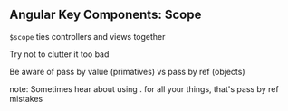 ##  Angular Key Components: Scope

`$scope` ties controllers and views together

Try not to clutter it too bad

Be aware of pass by value (primatives) vs pass by ref (objects)

note:
    Sometimes hear about using . for all your things, that's pass by ref mistakes
